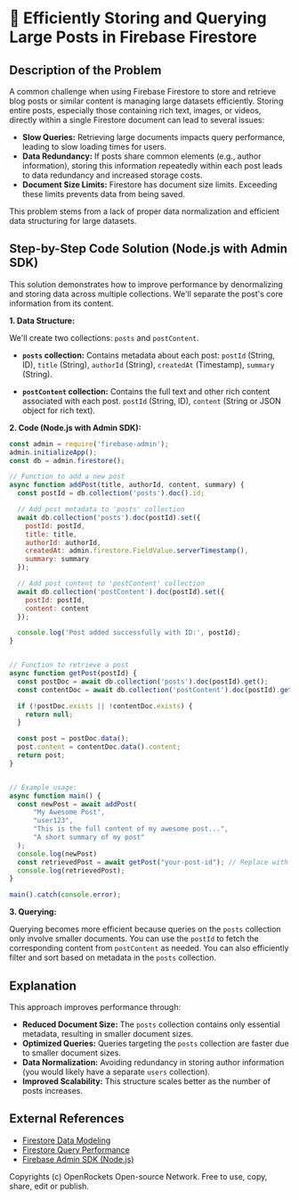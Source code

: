 # 🐞 Efficiently Storing and Querying Large Posts in Firebase Firestore


## Description of the Problem

A common challenge when using Firebase Firestore to store and retrieve blog posts or similar content is managing large datasets efficiently.  Storing entire posts, especially those containing rich text, images, or videos, directly within a single Firestore document can lead to several issues:

* **Slow Queries:** Retrieving large documents impacts query performance, leading to slow loading times for users.
* **Data Redundancy:** If posts share common elements (e.g., author information), storing this information repeatedly within each post leads to data redundancy and increased storage costs.
* **Document Size Limits:** Firestore has document size limits. Exceeding these limits prevents data from being saved.

This problem stems from a lack of proper data normalization and efficient data structuring for large datasets.


## Step-by-Step Code Solution (Node.js with Admin SDK)

This solution demonstrates how to improve performance by denormalizing and storing data across multiple collections.  We'll separate the post's core information from its content.

**1. Data Structure:**

We'll create two collections: `posts` and `postContent`.

* **`posts` collection:** Contains metadata about each post:  `postId` (String, ID), `title` (String), `authorId` (String), `createdAt` (Timestamp), `summary` (String).

* **`postContent` collection:** Contains the full text and other rich content associated with each post.  `postId` (String, ID), `content` (String or JSON object for rich text).

**2. Code (Node.js with Admin SDK):**

```javascript
const admin = require('firebase-admin');
admin.initializeApp();
const db = admin.firestore();

// Function to add a new post
async function addPost(title, authorId, content, summary) {
  const postId = db.collection('posts').doc().id;

  // Add post metadata to 'posts' collection
  await db.collection('posts').doc(postId).set({
    postId: postId,
    title: title,
    authorId: authorId,
    createdAt: admin.firestore.FieldValue.serverTimestamp(),
    summary: summary
  });

  // Add post content to 'postContent' collection
  await db.collection('postContent').doc(postId).set({
    postId: postId,
    content: content
  });

  console.log('Post added successfully with ID:', postId);
}


// Function to retrieve a post
async function getPost(postId) {
  const postDoc = await db.collection('posts').doc(postId).get();
  const contentDoc = await db.collection('postContent').doc(postId).get();

  if (!postDoc.exists || !contentDoc.exists) {
    return null;
  }

  const post = postDoc.data();
  post.content = contentDoc.data().content;
  return post;
}


// Example usage:
async function main() {
  const newPost = await addPost(
      "My Awesome Post",
      "user123",
      "This is the full content of my awesome post...",
      "A short summary of my post"
  );
  console.log(newPost)
  const retrievedPost = await getPost("your-post-id"); // Replace with actual postId
  console.log(retrievedPost);
}

main().catch(console.error);

```

**3. Querying:**

Querying becomes more efficient because queries on the `posts` collection only involve smaller documents.  You can use the `postId` to fetch the corresponding content from `postContent` as needed.  You can also efficiently filter and sort based on metadata in the `posts` collection.


## Explanation

This approach improves performance through:

* **Reduced Document Size:** The `posts` collection contains only essential metadata, resulting in smaller document sizes.
* **Optimized Queries:** Queries targeting the `posts` collection are faster due to smaller document sizes.
* **Data Normalization:**  Avoiding redundancy in storing author information (you would likely have a separate `users` collection).
* **Improved Scalability:** This structure scales better as the number of posts increases.


## External References

* [Firestore Data Modeling](https://firebase.google.com/docs/firestore/data-model)
* [Firestore Query Performance](https://firebase.google.com/docs/firestore/query-data/queries)
* [Firebase Admin SDK (Node.js)](https://firebase.google.com/docs/admin/setup)


Copyrights (c) OpenRockets Open-source Network. Free to use, copy, share, edit or publish.

